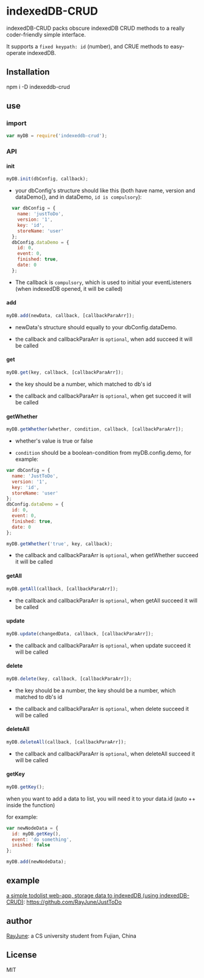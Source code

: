 # indexedDB-CRUD

indexedDB-CRUD packs obscure indexedDB CRUD methods to a really coder-friendly simple interface.

It supports a `fixed keypath: id` (number), and CRUE methods to easy-operate indexedDB.

## Installation

npm i -D indexeddb-crud 

## use

### import

```javascript
var myDB = require('indexeddb-crud');
```

### API

#### init

```javascript
myDB.init(dbConfig, callback);
```

* your dbConfig's structure should like this (both have name, version and dataDemo{}, and in dataDemo, `id is compulsory`):

```javascript
  var dbConfig = {  
    name: 'justToDo',
    version: '1',
    key: 'id',
    storeName: 'user'
  };
  dbConfig.dataDemo = { 
    id: 0,
    event: 0,
    finished: true,
    date: 0
  };
```

* The callback is `compulsory`, which is used to initial your eventListeners (when indexedDB opened, it will be called)

#### add

```javascript
myDB.add(newData, callback, [callbackParaArr]);
```
* newData's structure should equally to your dbConfig.dataDemo.

* the callback and callbackParaArr is `optional`, when add succeed it will be called

#### get

```javascript
myDB.get(key, callback, [callbackParaArr]);
```

* the key should be a number, which matched to db's id

* the callback and callbackParaArr is `optional`, when get succeed it will be called

#### getWhether

```javascript
myDB.getWhether(whether, condition, callback, [callbackParaArr]);
```

* whether's value is true or false

* `condition` should be a boolean-condition from myDB.config.demo, for example:

```javascript
var dbConfig = {  
  name: 'JustToDo',
  version: '1',
  key: 'id',
  storeName: 'user' 
};
dbConfig.dataDemo = { 
  id: 0,
  event: 0,
  finished: true,
  date: 0
};

myDB.getWhether('true', key, callback);
```

*  the callback and callbackParaArr is `optional`, when getWhether succeed it will be called

#### getAll

```javascript
myDB.getAll(callback, [callbackParaArr]);
```

*  the callback and callbackParaArr is `optional`, when getAll succeed it will be called

#### update

```javascript
myDB.update(changedData, callback, [callbackParaArr]);
```

* the callback and callbackParaArr is `optional`, when update succeed it will be called

#### delete

```javascript
myDB.delete(key, callback, [callbackParaArr]);
```
* the key should be a number, the key should be a number, which matched to db's id

* the callback and callbackParaArr is `optional`, when delete succeed it will be called

#### deleteAll

```javascript
myDB.deleteAll(callback, [callbackParaArr]);
```
* the callback and callbackParaArr is `optional`, when deleteAll succeed it will be called

#### getKey

```javascript
myDB.getKey();
```

when you want to add a data to list, you will need it to your data.id (auto ++ inside the function)

for example:

```javascript
var newNodeData = {
  id: myDB.getKey(),
  event: 'do something',
  inished: false
};

myDB.add(newNodeData);
```

## example

[a simple todolist web-app, storage data to indexedDB (using indexedDB-CRUD)](https://github.com/RayJune/JustToDo): https://github.com/RayJune/JustToDo

## author

[RayJune](http://rayjune.xyz/about): a CS university student from Fujian, China

## License

MIT